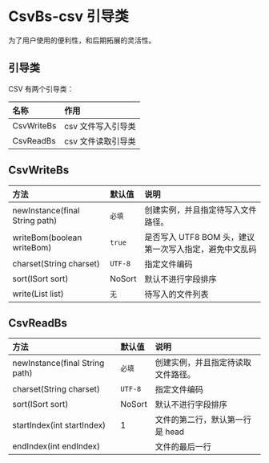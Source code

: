 # CsvBs-csv 引导类

为了用户使用的便利性，和后期拓展的灵活性。

## 引导类

CSV 有两个引导类：

| 名称 | 作用 |
|:---|:---|
| CsvWriteBs | csv 文件写入引导类 |
| CsvReadBs | csv 文件读取引导类 |

## CsvWriteBs

| 方法 | 默认值 | 说明 |
|:---|:---|:---|
| newInstance(final String path) | `必填` |创建实例，并且指定待写入文件路径。|
| writeBom(boolean writeBom) | `true` |是否写入 UTF8 BOM 头，建议第一次写入指定，避免中文乱码 |
| charset(String charset) | `UTF-8` | 指定文件编码 |
| sort(ISort sort) | NoSort | 默认不进行字段排序 |
| write(List<T> list) | `无` | 待写入的文件列表 |


## CsvReadBs

| 方法 | 默认值 | 说明 |
|:---|:---|:---|
| newInstance(final String path) | `必填` |创建实例，并且指定待读取文件路径。|
| charset(String charset) | `UTF-8` | 指定文件编码 |
| sort(ISort sort) | NoSort | 默认不进行字段排序 |
| startIndex(int startIndex) | 1 | 文件的第二行，默认第一行是 head |
| endIndex(int endIndex) |  | 文件的最后一行 |
